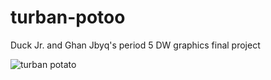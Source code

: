 # turban-potoo
Duck Jr. and Ghan Jbyq's period 5 DW graphics final project

![turban potato](http://4.bp.blogspot.com/_6mUjpFnLdR0/TNXJkZK9IVI/AAAAAAAAADE/Mgc3ddbVs9Q/s1600/turban.jpg)
